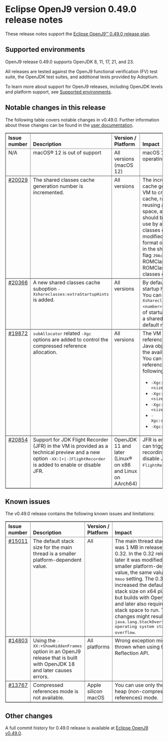 <!--
* Copyright (c) 2025 IBM Corp. and others
*
* This program and the accompanying materials are made
* available under the terms of the Eclipse Public License 2.0
* which accompanies this distribution and is available at
* https://www.eclipse.org/legal/epl-2.0/ or the Apache
* License, Version 2.0 which accompanies this distribution and
* is available at https://www.apache.org/licenses/LICENSE-2.0.
*
* This Source Code may also be made available under the
* following Secondary Licenses when the conditions for such
* availability set forth in the Eclipse Public License, v. 2.0
* are satisfied: GNU General Public License, version 2 with
* the GNU Classpath Exception [1] and GNU General Public
* License, version 2 with the OpenJDK Assembly Exception [2].
*
* [1] https://www.gnu.org/software/classpath/license.html
* [2] https://openjdk.org/legal/assembly-exception.html
*
* SPDX-License-Identifier: EPL-2.0 OR Apache-2.0 OR GPL-2.0-only WITH Classpath-exception-2.0 OR GPL-2.0-only WITH OpenJDK-assembly-exception-1.0
-->

# Eclipse OpenJ9 version 0.49.0 release notes

These release notes support the [Eclipse OpenJ9&trade; 0.49.0 release plan](https://projects.eclipse.org/projects/technology.openj9/releases/0.49.0/plan).

## Supported environments

OpenJ9 release 0.49.0 supports OpenJDK 8, 11, 17, 21, and 23.

All releases are tested against the OpenJ9 functional verification (FV) test suite, the OpenJDK test suites, and additional tests provided by Adoptium.

To learn more about support for OpenJ9 releases, including OpenJDK levels and platform support, see [Supported environments](https://eclipse.org/openj9/docs/openj9_support/index.html).

## Notable changes in this release

The following table covers notable changes in v0.49.0. Further information about these changes can be found in the [user documentation](https://www.eclipse.org/openj9/docs/version0.49/).

<table cellpadding="4" cellspacing="0" summary="" width="100%" rules="all" frame="border" border="1"><thead align="left">
<tr>
<th valign="bottom">Issue number</th>
<th valign="bottom">Description</th>
<th valign="bottom">Version / Platform</th>
<th valign="bottom">Impact</th>
</tr>
</thead>
<tbody>

<tr>
<td valign="top">N/A</td>
<td valign="top">macOS&reg; 12 is out of support</td>
<td valign="top">All versions (macOS 12)</td>
<td valign="top">macOS 13 is the new minimum operating system level.</td>
</tr>

<tr>
<td valign="top"><a href="https://github.com/eclipse-openj9/openj9/issues/20029">#20029</a></td>
<td valign="top">The shared classes cache generation number is incremented.</td>
<td valign="top">All versions</td>
<td valign="top">The increment in the shared classes cache generation number causes the VM to create a new shared classes cache, rather than re-creating or reusing an existing cache. To save space, all existing shared caches should be removed unless they are in use by an earlier release.
The shared classes cache generation number is modified because of a change in the format of ROMClasses that are stored in the shared classes cache. A new flag <tt>J9AccClassIsShared</tt> is added to ROMClasses to indicate whether a ROMClass was loaded from a shared classes cache or from a VM.
</td>
</tr>

<tr>
<td valign="top"><a href="https://github.com/eclipse-openj9/openj9/pull/20366">#20366</a></td>
<td valign="top">A new shared classes cache suboption <tt>-Xshareclasses:extraStartupHints</tt> is added.</td>
<td valign="top">All versions</td>
<td valign="top">By default, you can add up to 64 startup hints only in a shared cache. You can use the <tt>-Xshareclasses:extraStartupHints=&ltnumber&gt</tt> option to adjust the number of startup hints that can be stored in a shared cache in addition to the default number.</td>
</tr>

<tr>
<td valign="top"><a href="https://github.com/eclipse-openj9/openj9/pull/19872">#19872</a></td>
<td valign="top"><tt>subAllocator</tt> related <tt>-Xgc</tt> options are added to control the compressed reference allocation.</td>
<td valign="top">All versions</td>
<td valign="top">The VM can use compressed references to decrease the size of Java objects and make better use of the available space in the Java heap. You can now control the compressed reference allocation with the following options:

 - <tt>-Xgc:suballocatorCommitSize=\<size></tt>
 - <tt>-Xgc:suballocatorIncrementSize=\<size></tt>
 - <tt>-Xgc:suballocatorInitialSize=\<size></tt>
 - <tt>-Xgc:suballocatorQuickAllocDisable</tt>
 - <tt>-Xgc:suballocatorQuickAllocEnable</tt></td>
</tr>

<tr>
<td valign="top"><a href="https://github.com/eclipse-openj9/openj9/pull/20854">#20854</a></td>
<td valign="top">Support for JDK Flight Recorder (JFR) in the VM is provided as a technical preview and a new option <tt>-XX:[+|-]FlightRecorder</tt> is added to enable or disable JFR.</td>
<td valign="top">OpenJDK 11 and later (Linux&reg; on x86 and Linux on AArch64)</td>
<td valign="top">JFR is enabled by default and you can trigger the profile and diagnostic recording with the <tt>jcmd</tt> tool. You can disable JFR with the <tt>-XX:-FlightRecorder</tt> option. </td>
</tr>

</tbody>
</table>

## Known issues

The v0.49.0 release contains the following known issues and limitations:

<table cellpadding="4" cellspacing="0" summary="" width="100%" rules="all" frame="border" border="1">
<thead align="left">
<tr>
<th valign="bottom">Issue number</th>
<th valign="bottom">Description</th>
<th valign="bottom">Version / Platform</th>
<th valign="bottom">Impact</th>
<th valign="bottom">Workaround</th>
</tr>
</thead>

<tbody>

<tr>
<td valign="top"><a href="https://github.com/eclipse-openj9/openj9/issues/15011">#15011</a></td>
<td valign="top">The default stack size for the main thread is a smaller platform-dependent value.</td>
<td valign="top">All</td>
<td valign="top">The main thread stack size was 1 MB in releases before 0.32. In the 0.32 release and later it was modified to a smaller
platform-dependent value, the same value as the <tt>-Xmso</tt> setting. The 0.33 release increased the default <tt>-Xmso</tt> stack size
on x64 platforms, but builds with OpenJDK 17 and later also require more stack space to run. These changes might result in a
<tt>java.lang.StackOverflowError: operating system stack overflow</tt>.</td>
<td valign="top">Use <tt>-Xmso</tt> to set the default stack size. See the default value by using <tt>-verbose:sizes</tt>.</td>
</tr>

<tr>
<td valign="top"><a href="https://github.com/eclipse-openj9/openj9/issues/14803">#14803</a></td>
<td valign="top">Using the <tt>-XX:+ShowHiddenFrames</tt> option in an OpenJ9 release that is built with OpenJDK 18 and later causes errors.</td>
<td valign="top">All platforms</td>
<td valign="top">Wrong exception might be thrown when using the Reflection API.</td>
<td valign="top">Avoid using the <tt>-XX:+ShowHiddenFrames</tt> option with OpenJDK 18 and later.</td>
</tr>

<tr>
<td valign="top"><a href="https://github.com/eclipse-openj9/openj9/issues/13767">#13767</a></td>
<td valign="top">Compressed references mode is not available.</td>
<td valign="top">Apple silicon macOS</td>
<td valign="top">You can use only the large heap (non-compressed references) mode.</td>
<td valign="top">None</td>
</tr>

</tbody>
</table>

## Other changes

A full commit history for 0.49.0 release is available at [Eclipse OpenJ9 v0.49.0](https://github.com/eclipse-openj9/openj9/releases/tag/openj9-0.49.0).
